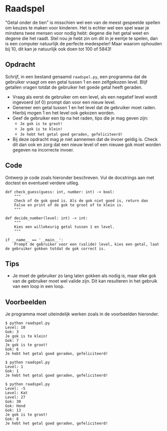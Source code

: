 # Raadspel

"Getal onder de tien" is misschien wel een van de meest gespeelde spellen om keuzes te maken voor kinderen. Het is echter wel een spel waar je minstens twee mensen voor nodig hebt: degene die het getal weet en degene die het raadt.
Stel nou je hebt zin om dit in je eentje te spelen, dan is een computer natuurlijk de perfecte medespeler! Maar waarom ophouden bij 10, dit kan je natuurlijk ook doen tot 100 of 5843!

## Opdracht

Schrijf, in een bestand genaamd `raadspel.py`, een programma dat de gebruiker vraagt om een getal tussen 1 en een zelfgekozen level. Blijf getallen vragen totdat de gebruiker het goede getal heeft geraden.

* Vraag als eerst de gebruiker om een level, als een negatief level wordt ingevoerd (of 0) prompt dan voor een nieuw level.
* Genereer een getal tussen 1 en het level dat de gebruiker moet raden. Hierbij mogen 1 en het level ook gekozen worden.
* Geef de gebruiker een tip na het raden, tips die je mag geven zijn:
    * `Je gok is te groot!`
    * `Je gok is te klein!`
    * `Je hebt het getal goed geraden, gefeliciteerd!`
* Bij deze opdracht mag je niet aannemen dat de invoer geldig is. Check dit dan ook en zorg dat een nieuw level of een nieuwe gok moet worden gegeven na incorrecte invoer.

## Code

Ontwerp je code zoals hieronder beschreven. Vul de docstrings aan met doctest en eventueel verdere uitleg.

    def check_guess(guess: int, number: int) -> bool:
        """
        Check of de gok goed is. Als de gok niet goed is, return dan
        False en print of de gok te groot of te klein is.
        """

    def decide_number(level: int) -> int:
        """
        Kies een willekeurig getal tussen 1 en level.
        """

    if __name__ == '__main__':
        Prompt de gebruiker voor een (valide) level, kies een getal, laat de gebruiker gokken totdat de gok correct is.

## Tips

* Je moet de gebruiker zo lang laten gokken als nodig is, maar elke gok van de gebruiker moet wel valide zijn. Dit kan resulteren in het gebruik van een loop in een loop.

## Voorbeelden

Je programma moet uiteindelijk werken zoals in de voorbeelden hieronder.

    $ python raadspel.py
    Level: 10
    Gok: 3
    Je gok is te klein!
    Gok: 7
    Je gok is te groot!
    Gok: 6
    Je hebt het getal goed geraden, gefeliciteerd!

    $ python raadspel.py
    Level: 1
    Gok: 1
    Je hebt het getal goed geraden, gefeliciteerd!

    $ python raadspel.py
    Level: -5
    Level: Kat
    Level: 27
    Gok: 30
    Gok: Hond
    Gok: 13
    Je gok is te groot!
    Gok: 8
    Je hebt het getal goed geraden, gefeliciteerd!
